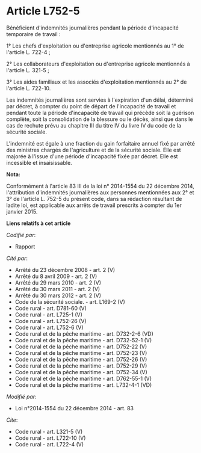 # Article L752-5

Bénéficient d'indemnités journalières pendant la période d'incapacité temporaire de travail : 

1° Les chefs d'exploitation ou d'entreprise agricole mentionnés au 1° de l'article L. 722-4 ; 

2° Les collaborateurs d'exploitation ou d'entreprise agricole mentionnés à l'article L. 321-5 ; 

3° Les aides familiaux et les associés d'exploitation mentionnés au 2° de l'article L. 722-10. 

Les indemnités journalières sont servies à l'expiration d'un délai, déterminé par décret, à compter du point de départ de
l'incapacité de travail et pendant toute la période d'incapacité de travail qui précède soit la guérison complète, soit la
consolidation de la blessure ou le décès, ainsi que dans le cas de rechute prévu au chapitre III du titre IV du livre IV du
code de la sécurité sociale. 

L'indemnité est égale à une fraction du gain forfaitaire annuel fixé par arrêté des ministres chargés de l'agriculture et de
la sécurité sociale. Elle est majorée à l'issue d'une période d'incapacité fixée par décret. Elle est incessible et
insaisissable.

**Nota:**

Conformément à l'article 83 III de la loi n° 2014-1554 du 22 décembre 2014, l'attribution d'indemnités journalières aux
personnes mentionnées aux 2° et 3° de l'article L. 752-5 du présent code, dans sa rédaction résultant de ladite loi, est
applicable aux arrêts de travail prescrits à compter du 1er janvier 2015.

**Liens relatifs à cet article**

_Codifié par_:

  - Rapport

_Cité par_:

  - Arrêté du 23 décembre 2008 - art. 2 (V)
  - Arrêté du 8 avril 2009 - art. 2 (V)
  - Arrêté du 29 mars 2010 - art. 2 (V)
  - Arrêté du 30 mars 2011 - art. 2 (V)
  - Arrêté du 30 mars 2012 - art. 2 (V)
  - Code de la sécurité sociale. - art. L169-2 (V)
  - Code rural - art. D781-60 (V)
  - Code rural - art. L725-1 (V)
  - Code rural - art. L752-26 (V)
  - Code rural - art. L752-6 (V)
  - Code rural et de la pêche maritime - art. D732-2-6 (VD)
  - Code rural et de la pêche maritime - art. D732-52-1 (V)
  - Code rural et de la pêche maritime - art. D752-22 (V)
  - Code rural et de la pêche maritime - art. D752-23 (V)
  - Code rural et de la pêche maritime - art. D752-26 (V)
  - Code rural et de la pêche maritime - art. D752-29 (V)
  - Code rural et de la pêche maritime - art. D752-34 (V)
  - Code rural et de la pêche maritime - art. D762-55-1 (V)
  - Code rural et de la pêche maritime - art. L732-4-1 (VD)

_Modifié par_:

  - Loi n°2014-1554 du 22 décembre 2014 - art. 83

_Cite_:

  - Code rural - art. L321-5 (V)
  - Code rural - art. L722-10 (V)
  - Code rural - art. L722-4 (V)
